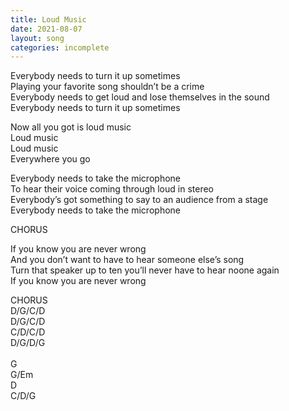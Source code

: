 ```yaml
---
title: Loud Music
date: 2021-08-07
layout: song
categories: incomplete
---
```

Everybody needs to turn it up sometimes   
Playing your favorite song shouldn’t be a crime  
Everybody needs to get loud and lose themselves in the sound  
Everybody needs to turn it up sometimes   

<div class="chorus">
  Now all you got is loud music<br/>
  Loud music<br/>
  Loud music<br/>
  Everywhere you go
</div>

Everybody needs to take the microphone  
To hear their voice coming through loud in stereo  
Everybody’s got something to say to an audience from a stage  
Everybody needs to take the microphone  

<div class="chorus">CHORUS</div>

If you know you are never wrong  
And you don’t want to have to hear someone else’s song  
Turn that speaker up to ten you’ll never have to hear noone again  
If you know you are never wrong  

<div class="chorus">CHORUS</div>

<div class="chords">
  D/G/C/D<br/>
  D/G/C/D<br/>
  C/D/C/D<br/>
  D/G/D/G<br/>
  <br/>
  G<br/>
  G/Em<br/>
  D<br/>
  C/D/G<br/>
</div>
